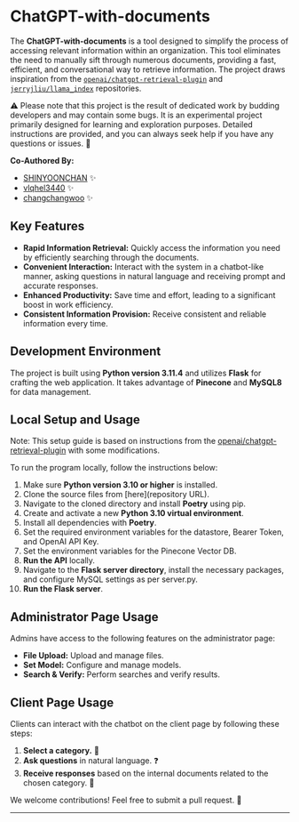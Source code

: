 # ChatGPT-with-documents

The **ChatGPT-with-documents** is a tool designed to simplify the process of accessing relevant information within an organization. This tool eliminates the need to manually sift through numerous documents, providing a fast, efficient, and conversational way to retrieve information. The project draws inspiration from the [`openai/chatgpt-retrieval-plugin`](https://github.com/openai/chatgpt-retrieval-plugin) and [`jerryjliu/llama_index`](https://github.com/jerryjliu/llama_index)
 repositories.

⚠️ Please note that this project is the result of dedicated work by budding developers and may contain some bugs. It is an experimental project primarily designed for learning and exploration purposes. Detailed instructions are provided, and you can always seek help if you have any questions or issues. 🐛

**Co-Authored By:**
- [SHINYOONCHAN](mailto:tlsdbscks123@gmail.com) ✨
- [vlqhel3440](mailto:vlqhel3440@naver.com) ✨
- [changchangwoo](mailto:changchangwoo@naver.com) ✨

## Key Features

- **Rapid Information Retrieval:** Quickly access the information you need by efficiently searching through the documents.
- **Convenient Interaction:** Interact with the system in a chatbot-like manner, asking questions in natural language and receiving prompt and accurate responses.
- **Enhanced Productivity:** Save time and effort, leading to a significant boost in work efficiency.
- **Consistent Information Provision:** Receive consistent and reliable information every time.

## Development Environment

The project is built using **Python version 3.11.4** and utilizes **Flask** for crafting the web application. It takes advantage of **Pinecone** and **MySQL8** for data management.

## Local Setup and Usage

Note: This setup guide is based on instructions from the [openai/chatgpt-retrieval-plugin](https://github.com/openai/chatgpt-retrieval-plugin) with some modifications.


To run the program locally, follow the instructions below:

1. Make sure **Python version 3.10 or higher** is installed.
2. Clone the source files from [here](repository URL).
3. Navigate to the cloned directory and install **Poetry** using pip.
4. Create and activate a new **Python 3.10 virtual environment**.
5. Install all dependencies with **Poetry**.
6. Set the required environment variables for the datastore, Bearer Token, and OpenAI API Key.
7. Set the environment variables for the Pinecone Vector DB.
8. **Run the API** locally.
9. Navigate to the **Flask server directory**, install the necessary packages, and configure MySQL settings as per server.py.
10. **Run the Flask server**.

## Administrator Page Usage

Admins have access to the following features on the administrator page:

- **File Upload:** Upload and manage files.
- **Set Model:** Configure and manage models.
- **Search & Verify:** Perform searches and verify results.

## Client Page Usage

Clients can interact with the chatbot on the client page by following these steps:

1. **Select a category.** 📂
2. **Ask questions** in natural language. ❓
3. **Receive responses** based on the internal documents related to the chosen category. 📝

We welcome contributions! Feel free to submit a pull request. 👋

---
